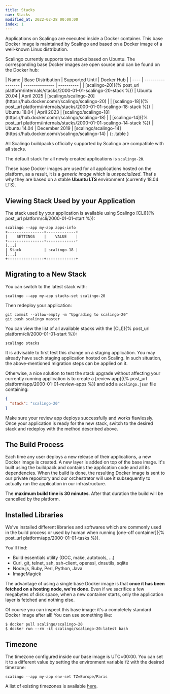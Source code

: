 ```yaml
---
title: Stacks
nav: Stacks
modified_at: 2022-02-28 00:00:00
index: 1
---
```


Applications on Scalingo are executed inside a Docker container. This base
Docker image is maintained by Scalingo and based on a Docker image of a
well-known Linux distribution.

Scalingo currently supports two stacks based on Ubuntu. The corresponding base
Docker images are open source and can be found on the Docker hub:

<div class="overflow-horizontal-content" markdown="1">
| Name | Base Distribution | Supported Until | Docker Hub |
| ---- | ----------------- | --------------- | ---------- |
| [scalingo-20]({% post_url platform/internals/stacks/2000-01-01-scalingo-20-stack %}) | Ubuntu 20.04 | April 2025 | [scalingo/scalingo-20](https://hub.docker.com/r/scalingo/scalingo-20) |
| [scalingo-18]({% post_url platform/internals/stacks/2000-01-01-scalingo-18-stack %}) | Ubuntu 18.04 | April 2023 | [scalingo/scalingo-18](https://hub.docker.com/r/scalingo/scalingo-18) |
| [scalingo-14]({% post_url platform/internals/stacks/2000-01-01-scalingo-14-stack %}) | Ubuntu 14.04 | December 2019 | [scalingo/scalingo-14](https://hub.docker.com/r/scalingo/scalingo-14) |
{: .table }
</div>

All Scalingo buildpacks officially supported by Scalingo are compatible with
all stacks.

The default stack for all newly created applications is `scalingo-20`.

These base Docker images are used for all applications hosted on the
platform, as a result, it is a *generic image* which is *unspecialized*.
That's why they are based on a stable **Ubuntu LTS** environment (currently
18.04 LTS).

## Viewing Stack Used by your Application

The stack used by your application is available using Scalingo [CLI]({%
post_url platform/cli/2000-01-01-start %}):

```shell
scalingo --app my-app apps-info
+----------------+-------------+
|    SETTINGS    |    VALUE    |
+----------------+-------------+
[...]
| Stack          | scalingo-18 |
[...]
+----------------+-------------+
```

## Migrating to a New Stack

You can switch to the latest stack with:

```shell
scalingo --app my-app stacks-set scalingo-20
```

Then redeploy your application:

```shell
git commit --allow-empty -m "Upgrading to scalingo-20"
git push scalingo master
```

You can view the list of all available stacks with the [CLI]({% post_url
platform/cli/2000-01-01-start %}):

```shell
scalingo stacks
```

It is advisable to first test this change on a staging application. You may
already have such staging application hosted on Scaling. In such situation, the
above-mentioned migration steps can be applied on it.

Otherwise, a nice solution to test the stack upgrade without affecting your
currently running application is to create a [review app]({% post_url
platform/app/2000-01-01-review-apps %}) and add a `scalingo.json` file
containing:

```json
{
  "stack": "scalingo-20"
}
```

Make sure your review app deploys successfully and works flawlessly. Once your
application is ready for the new stack, switch to the desired stack and redeploy
with the method described above.

## The Build Process

Each time any user deploys a new release of their applications, a new Docker
image is created. A new layer is added on top of the base
image. It's built using the buildpack and contains the application code and all
its dependencies. When the build is done, the resulting Docker image is sent to
our private repository and our orchestrator will use it subsequently to actually
run the application in our infrastructure.

The **maximum build time is 30 minutes**. After that duration the build will be cancelled by the platform.

## Installed Libraries

We've installed different libraries and softwares which are commonly used in
the build process or used by human when running [one-off
container]({% post_url platform/app/2000-01-01-tasks %}).

You'll find:

* Build essentials utility (GCC, make, autotools, ...)
* Curl, git, telnet, ssh, ssh-client, openssl, dnsutils, sqlite
* Node.js, Ruby, Perl, Python, Java
* ImageMagick

The advantage of using a single base Docker image is that **once it has been
fetched on a hosting node, we're done**. Even if we sacrifice a few megabytes
of disk space, when a new container starts, only the application layer is
fetched and nothing else.

Of course you can inspect this base image: it's a completely standard Docker
image after all! You can use something like:

```console
$ docker pull scalingo/scalingo-20
$ docker run --rm -it scalingo/scalingo-20:latest bash
```

## Timezone

The timezone configured inside our base image is UTC±00:00. You can set it to a
different value by setting the environment variable `TZ` with the desired
timezone:

```
scalingo --app my-app env-set TZ=Europe/Paris
```

A list of existing timezones is available
[here](https://en.wikipedia.org/wiki/List_of_tz_database_time_zones#List).
